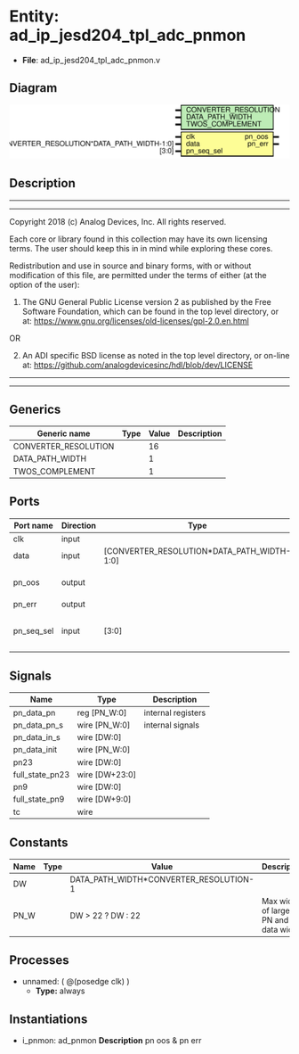 # Entity: ad_ip_jesd204_tpl_adc_pnmon

- **File**: ad_ip_jesd204_tpl_adc_pnmon.v
## Diagram

![Diagram](ad_ip_jesd204_tpl_adc_pnmon.svg "Diagram")
## Description

 ***************************************************************************
 ***************************************************************************
 Copyright 2018 (c) Analog Devices, Inc. All rights reserved.

 Each core or library found in this collection may have its own licensing terms.
 The user should keep this in in mind while exploring these cores.

 Redistribution and use in source and binary forms,
 with or without modification of this file, are permitted under the terms of either
  (at the option of the user):

   1. The GNU General Public License version 2 as published by the
      Free Software Foundation, which can be found in the top level directory, or at:
 https://www.gnu.org/licenses/old-licenses/gpl-2.0.en.html

 OR

   2.  An ADI specific BSD license as noted in the top level directory, or on-line at:
 https://github.com/analogdevicesinc/hdl/blob/dev/LICENSE

 ***************************************************************************
 ***************************************************************************

## Generics

| Generic name         | Type | Value | Description |
| -------------------- | ---- | ----- | ----------- |
| CONVERTER_RESOLUTION |      | 16    |             |
| DATA_PATH_WIDTH      |      | 1     |             |
| TWOS_COMPLEMENT      |      | 1     |             |
## Ports

| Port name  | Direction | Type                                       | Description                                |
| ---------- | --------- | ------------------------------------------ | ------------------------------------------ |
| clk        | input     |                                            |                                            |
| data       | input     | [CONVERTER_RESOLUTION*DATA_PATH_WIDTH-1:0] |  data interface                            |
| pn_oos     | output    |                                            |  pn out of sync and error                  |
| pn_err     | output    |                                            |                                            |
| pn_seq_sel | input     | [3:0]                                      |  processor interface PN9 (0x0), PN23 (0x1) |
## Signals

| Name            | Type           | Description          |
| --------------- | -------------- | -------------------- |
| pn_data_pn      | reg [PN_W:0]   |  internal registers  |
| pn_data_pn_s    | wire [PN_W:0]  |  internal signals    |
| pn_data_in_s    | wire [DW:0]    |                      |
| pn_data_init    | wire [PN_W:0]  |                      |
| pn23            | wire [DW:0]    |                      |
| full_state_pn23 | wire [DW+23:0] |                      |
| pn9             | wire [DW:0]    |                      |
| full_state_pn9  | wire [DW+9:0]  |                      |
| tc              | wire           |                      |
## Constants

| Name | Type | Value                                  | Description                              |
| ---- | ---- | -------------------------------------- | ---------------------------------------- |
| DW   |      | DATA_PATH_WIDTH*CONVERTER_RESOLUTION-1 |                                          |
| PN_W |      | DW > 22 ? DW : 22                      |  Max width of largest PN and data width  |
## Processes
- unnamed: ( @(posedge clk) )
  - **Type:** always
## Instantiations

- i_pnmon: ad_pnmon
**Description**
 pn oos & pn err

